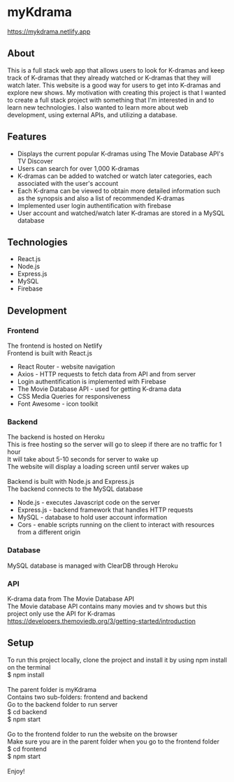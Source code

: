 # myKdrama
https://mykdrama.netlify.app

## About
This is a full stack web app that allows users to look for K-dramas and keep track of K-dramas that they already watched or K-dramas that they will watch later. This website is a good way for users to get into K-dramas and explore new shows. My motivation with creating this project is that I wanted to create a full stack project with something that I'm interested in and to learn new technologies. I also wanted to learn more about web development, using external APIs, and utilizing a database.


## Features
* Displays the current popular K-dramas using The Movie Database API's TV Discover
* Users can search for over 1,000 K-dramas
* K-dramas can be added to watched or watch later categories, each associated with the user's account
* Each K-drama can be viewed to obtain more detailed information such as the synopsis and also a list of recommended K-dramas
* Implemented user login authentification with firebase
* User account and watched/watch later K-dramas are stored in a MySQL database


## Technologies
* React.js
* Node.js
* Express.js
* MySQL
* Firebase


## Development

### Frontend
The frontend is hosted on Netlify\
Frontend is built with React.js
* React Router - website navigation
* Axios - HTTP requests to fetch data from API and from server
* Login authentification is implemented with Firebase
* The Movie Database API - used for getting K-drama data
* CSS Media Queries for responsiveness
* Font Awesome - icon toolkit

### Backend
The backend is hosted on Heroku\
This is free hosting so the server will go to sleep if there are no traffic for 1 hour\
It will take about 5-10 seconds for server to wake up\
The website will display a loading screen until server wakes up\
\
Backend is built with Node.js and Express.js\
The backend connects to the MySQL database
* Node.js - executes Javascript code on the server
* Express.js - backend framework that handles HTTP requests
* MySQL - database to hold user account information
* Cors - enable scripts running on the client to interact with resources from a different origin

### Database
MySQL database is managed with ClearDB through Heroku

### API
K-drama data from The Movie Database API\
The Movie database API contains many movies and tv shows but this project only use the API for K-dramas\
https://developers.themoviedb.org/3/getting-started/introduction


## Setup
To run this project locally, clone the project and install it by using npm install on the terminal\
$ npm install\
\
The parent folder is myKdrama\
Contains two sub-folders: frontend and backend\
Go to the backend folder to run server\
$ cd backend\
$ npm start\
\
Go to the frontend folder to run the website on the browser\
Make sure you are in the parent folder when you go to the frontend folder\
$ cd frontend\
$ npm start\
\
Enjoy!